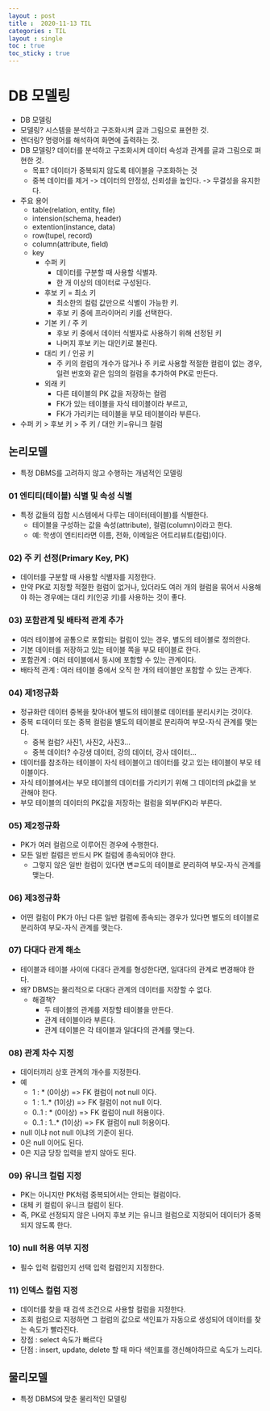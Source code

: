 ```yaml
---
layout : post
title :  2020-11-13 TIL
categories : TIL
layout : single
toc : true 
toc_sticky : true
---
```


# DB 모델링
- DB 모델링
- 모델링? 시스템을 분석하고 구조화시켜 글과 그림으로 표현한 것.
- 렌더링? 명령어를 해석하여 화면에 출력하는 것.
- DB 모델링? 데이터를 분석하고 구조화시켜 데이터 속성과 관계를 글과 그림으로 펴현한 것.
    - 목표? 데이터가 중복되지 않도록 테이블을 구조화하는 것
    - 중복 데이터를 제거 -> 데이터의 안정성, 신뢰성을 높인다. -> 무결성을 유지한다.
- 주요 용어
    - table(relation, entity, file)
    - intension(schema, header)
    - extention(instance, data)
    - row(tupel, record)
    - column(attribute, field)
    - key
        - 수퍼 키
            - 데이터를 구분할 때 사용할 식별자.
            - 한 개 이상의 데이터로 구성된다.
        - 후보 키 = 최소 키
            - 최소한의 컬럼 값만으로 식별이 가능한 키.
            - 후보 키 중에 프라이머리 키를 선택한다.
        - 기본 키 / 주 키
            - 후보 키 중에서 데이터 식별자로 사용하기 위해 선정된 키
            - 나머지 후보 키는 대인키로 불린다.
        - 대리 키 / 인공 키
            - 주 키의 컬럼의 개수가 많거나 주 키로 사용할 적절한 컬럼이 없는 경우, 일련 번호와 같은 임의의 컬럼을 추가하여 PK로 만든다.
        - 외래 키
            - 다른 테이블의 PK 값을 저장하는 컬럼
            - FK가 있는 테이블을 자식 테이블이라 부르고,
            - FK가 가리키는 테이블을 부모 테이블이라 부른다.
- 수퍼 키 > 후보 키 > 주 키 / 대안 키=유니크 컬럼

## 논리모델
- 특정 DBMS를 고려하지 않고 수행하는 개념적인 모델링

### 01 엔티티(테이블) 식별 및 속성 식별
- 특정 값들의 집합 시스템에서 다루는 데이터(테이블)를 식별한다.
    - 테이블을 구성하는 값을 속성(attribute), 컬럼(column)이라고 한다.
    - 예: 학생이 엔티티라면 이름, 전화, 이메일은 어트리뷰트(컬럼)이다.

### 02) 주 키 선정(Primary Key, PK)
- 데이터를 구분할 때 사용할 식별자를 지정한다.
- 만약 PK로 지정할 적절한 컬럼이 없거나, 있더라도 여러 개의 컬럼을 묶어서 사용해야 하는 경우에는 대리 키(인공 키)를 사용하는 것이 좋다.

### 03) 포함관계 및 배타적 관계 추가
- 여러 테이블에 공통으로 포함되는 컬럼이 있는 경우, 별도의 테이블로 정의한다.
- 기본 데이터를 저장하고 있는 테이블 쪽을 부모 테이블로 한다.
- 포함관계 : 여러 테이블에서 동시에 포함할 수 있는 관계이다.
- 배타적 관계 : 여러 테이블 중에서 오직 한 개의 테이블만 포함할 수 있는 관계다.

### 04) 제1정규화
- 정규화란 데이터 중복을 찾아내어 별도의 테이블로 데이터를 분리시키는 것이다.
- 중복 ㅌ데이터 또는 중복 컬럼을 별도의 테이블로 분리하여 부모-자식 관계를 맺는다.
    - 중복 컬럼? 사진1, 사진2, 사진3...
    - 중복 데이터? 수강생 데이터, 강의 데이터, 강사 데이터...
- 데이터를 참조하는 테이블이 자식 테이블이고 데이터를 갖고 있는 테이블이 부모 테이블이다.
- 자식 테이블에서는 부모 테이블의 데이터를 가리키기 위해 그 데이터의 pk값을 보관해야 한다.
- 부모 테이블의 데이터의 PK값을 저장하는 컬럼을 외부(FK)라 부른다.

### 05) 제2정규화
- PK가 여러 컬럼으로 이루어진 경우에 수행한다.
- 모든 일반 컬럼은 반드시 PK 컬럼에 종속되어야 한다.
    - 그렇지 않은 일반 컬럼이 있다면 변ㄹ도의 테이블로 분리하여 부모-자식 관계를 맺는다.

### 06) 제3정규화
- 어떤 컬럼이 PK가 아닌 다른 일반 컬럼에 종속되는 경우가 있다면 별도의 테이블로 분리하여 부모-자식 관계를 맺는다.

### 07) 다대다 관계 해소
- 테이블과 테이블 사이에 다대다 관계를 형성한다면, 일대다의 관계로 변경해야 한다.
- 왜? DBMS는 물리적으로 다대다 관계의 데이터를 저장할 수 없다.
    - 해결책?
        - 두 테이블의 관계를 저장할 테이블을 만든다.
        - 관계 테이블이라 부른다.
        - 관계 테이블은 각 테이블과 일대다의 관계를 맺는다.

### 08) 관계 차수 지정
- 데이터끼리 상호 관계의 개수를 지정한다.
- 예
    - 1    : *  (0이상)    => FK 컬럼이 not null 이다.
    - 1    : 1..* (1이상)  => FK 컬럼이 not null 이다.
    - 0..1 : *  (0이상)    => FK 컬럼이 null 허용이다.
    - 0..1 : 1..* (1이상)  => FK 컬럼이 null 허용이다.  
- null 이냐 not null 이냐의 기준이 된다.
- 0은 null 이어도 된다.
- 0은 지금 당장 입력을 받지 않아도 된다.

### 09) 유니크 컬럼 지정
- PK는 아니지만 PK처럼 중복되어서는 안되는 컬럼이다.
- 대체 키 컬럼이 유니크 컬럼이 된다.
- 즉, PK로 선정되지 않은 나머지 후보 키는 유니크 컬럼으로 지정되어 데이터가 중복되지 않도록 한다.

### 10) null 허용 여부 지정
- 필수 입력 컬럼인지 선택 입력 컬럼인지 지정한다.

### 11) 인덱스 컬럼 지정 
- 데이터를 찾을 때 검색 조건으로 사용할 컬럼을 지정한다.
- 조회 컬럼으로 지정하면 그 컬럼의 값으로 색인표가 자동으로 생성되어 데이터를 찾는 속도가 빨라진다.
- 장점 : select 속도가 빠르다
- 단점 : insert, update, delete 할 때 마다 색인표를 갱신해야하므로 속도가 느리다.


## 물리모델
- 특정 DBMS에 맞춘 물리적인 모델링

